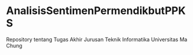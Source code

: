 # AnalisisSentimenPermendikbutPPKS
Repository tentang Tugas Akhir Jurusan Teknik Informatika Universitas Ma Chung
